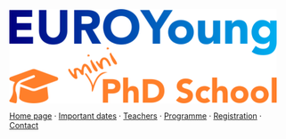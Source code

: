 <img align="center" width="480" src="img/EuroYoungMiniPhdSchool.png"/>
<br/>

[Home page](./) · [Important dates](./dates) · [Teachers](./teachers) · [Programme](./programme) · [Registration](./registration) · [Contact](./contact)